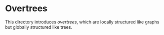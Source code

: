 # Overtrees

This directory introduces *overtrees*, which are locally structured like graphs but globally structured like trees.
